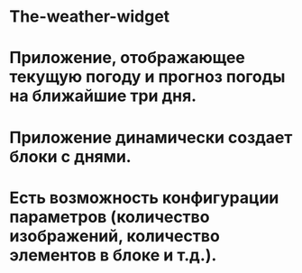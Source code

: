 # The-weather-widget
# Приложение, отображающее текущую погоду и прогноз погоды на ближайшие три дня.
# Приложение динамически создает блоки с днями.
# Есть возможность конфигурации параметров (количество изображений, количество элементов в блоке и т.д.).